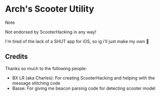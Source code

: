 # Arch's Scooter Utility

> [!NOTE]
> Not endorsed by ScooterHacking in any way!

I'm tired of the lack of a SHUT app for iOS, so ig i'll just make my own :shrug:

## Credits

Thanks so much to the following people:

- BX LR (aka Charles): For creating ScooterHacking and helping with the message stitching code
- Basse: For giving me beacon parsing code for detecting scooter model
